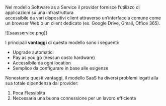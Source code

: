 Nel modello Software as a Service il provider fornisce l’utilizzo di applicazioni su una infrastruttura  
accessibile da vari dispositivi client attraverso un’interfaccia comune come un browser Web o un client dedicato (es. Google Drive, Gmail, Office 365).

![[saasservice.png]]

I principali **vantaggi** di questo modello sono i seguenti:
- Upgrade  automatici  
- Pay as you go (nessun costo hardware) 
- Accessibile da ogni location  
- Semplice da configurare in base alle esigenze

Nonostante questi vantaggi, il modello SaaS ha diversi problemi legati alla sua totale dipendenza dal provider:
1. Poca Flessiblitá
2. Necessaria una buona connessione per un lavoro efficiente